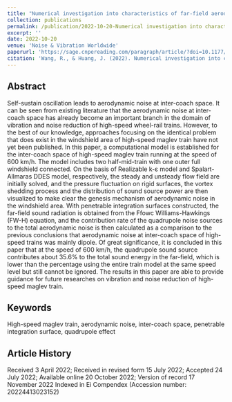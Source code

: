 ```yaml
---
title: "Numerical investigation into characteristics of far-field aerodynamic noise radiated by inter-coach space of high-speed maglev trains"
collection: publications
permalink: /publication/2022-10-20-Numerical investigation into characteristics of far-field aerodynamic noise radiated by inter-coach space of high-speed maglev trains
excerpt: ''
date: 2022-10-20
venue: 'Noise & Vibration Worldwide'
paperurl: 'https://sage.cnpereading.com/paragraph/article/?doi=10.1177/09574565221128063'
citation: 'Wang, R., & Huang, J. (2022). Numerical investigation into characteristics of far-field aerodynamic noise radiated by inter-coach space of high-speed maglev trains. Noise & Vibration Worldwide, 53(9-10), 464-479. https://doi.org/10.1177/09574565221128063'
---
```


## Abstract
Self-sustain oscillation leads to aerodynamic noise at inter-coach space. It can be seen from existing literature that the aerodynamic noise at inter-coach space has already become an important branch in the domain of vibration and noise reduction of high-speed wheel-rail trains. However, to the best of our knowledge, approaches focusing on the identical problem that does exist in the windshield area of high-speed maglev train have not yet been published. In this paper, a computational model is established for the inter-coach space of high-speed maglev train running at the speed of 600 km/h. The model includes two half-mid-train with one outer full windshield connected. On the basis of Realizable k-ε model and Spalart-Allmaras DDES model, respectively, the steady and unsteady flow field are initially solved, and the pressure fluctuation on rigid surfaces, the vortex shedding process and the distribution of sound source power are then visualized to make clear the genesis mechanism of aerodynamic noise in the windshield area. With penetrable integration surfaces constructed, the far-field sound radiation is obtained from the Ffowc Williams-Hawkings (FW-H) equation, and the contribution rate of the quadrupole noise sources to the total aerodynamic noise is then calculated as a comparison to the previous conclusions that aerodynamic noise at inter-coach space of high-speed trains was mainly dipole. Of great significance, it is concluded in this paper that at the speed of 600 km/h, the quadrupole sound source contributes about 35.6% to the total sound energy in the far-field, which is lower than the percentage using the entire train model at the same speed level but still cannot be ignored. The results in this paper are able to provide guidance for future researches on vibration and noise reduction of high-speed maglev train.

## Keywords

High-speed maglev train, aerodynamic noise, inter-coach space, penetrable integration surface, quadrupole effect


## Article History

Received 3 April 2022; Received in revised form 15 July 2022; Accepted 24 July 2022; Available online 20 October 2022; Version of record 17 November 2022
Indexed in Ei Compendex (Accession number: 20224413023152)
